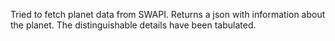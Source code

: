 
Tried to fetch planet data from SWAPI. Returns a json with information about the planet. The distinguishable details have been tabulated.
